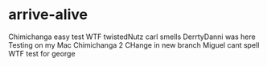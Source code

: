 # arrive-alive
Chimichanga
easy
test
WTF
twistedNutz
carl smells
DerrtyDanni was here
Testing on my Mac
Chimichanga 2
CHange in new branch
Miguel cant spell
WTF 
test for george